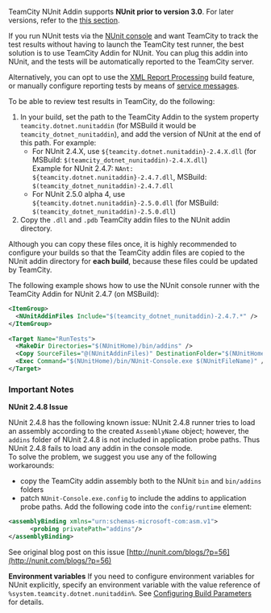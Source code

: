 [//]: # (title: TeamCity Addin for NUnit)
[//]: # (auxiliary-id: TeamCity Addin for NUnit)

<note>

TeamCity NUnit Addin supports __NUnit prior to version 3.0__. For later versions, refer to the [this section](nunit-for-msbuild.md).
</note>

If you run NUnit tests via the [NUnit console](http://www.nunit.org/index.php?p=nunit-console&amp;r=2.2.10) and want TeamCity to track the test results without having to launch the TeamCity test runner, the best solution is to use TeamCity Addin for NUnit. You can plug this addin into NUnit, and the tests will be automatically reported to the TeamCity server.

Alternatively, you can opt to use the [XML Report Processing](xml-report-processing.md) build feature, or manually configure reporting tests by means of [service messages](build-script-interaction-with-teamcity.md).

To be able to review test results in TeamCity, do the following:
1. In your build, set the path to the TeamCity Addin to the system property `teamcity.dotnet.nunitaddin` (for MSBuild it would be `teamcity_dotnet_nunitaddin`), and add the version of NUnit at the end of this path. For example:
   * For NUnit 2.4.X, use `${teamcity.dotnet.nunitaddin}-2.4.X.dll` (for MSBuild: `$(teamcity_dotnet_nunitaddin)-2.4.X.dll`)   
   Example for NUnit 2.4.7: `NAnt: ${teamcity.dotnet.nunitaddin}-2.4.7.dll`, MSBuild: `$(teamcity_dotnet_nunitaddin)-2.4.7.dll`
   * For NUnit 2.5.0 alpha 4, use `${teamcity.dotnet.nunitaddin}-2.5.0.dll` (for MSBuild: `$(teamcity_dotnet_nunitaddin)-2.5.0.dll`)
2. Copy the `.dll` and `.pdb` TeamCity addin files to the NUnit addin directory.

<note>

Although you can copy these files once, it is highly recommended to configure your builds so that the TeamCity addin files are copied to the NUnit addin directory for __each build__, because these files could be updated by TeamCity.
</note>

The following example shows how to use the NUnit console runner with the TeamCity Addin for NUnit 2.4.7 (on MSBuild):


```XML
<ItemGroup>
  <NUnitAddinFiles Include="$(teamcity_dotnet_nunitaddin)-2.4.7.*" />
</ItemGroup>
 
<Target Name="RunTests">
  <MakeDir Directories="$(NUnitHome)/bin/addins" />
  <Copy SourceFiles="@(NUnitAddinFiles)" DestinationFolder="$(NUnitHome)/bin/addins" />
  <Exec Command="$(NUnitHome)/bin/NUnit-Console.exe $(NUnitFileName)" />
</Target>

```



### Important Notes

__NUnit 2.4.8 Issue__

NUnit 2.4.8 has the following known issue: NUnit 2.4.8 runner tries to load an assembly according to the created `AssemblyName` object; however, the `addins` folder of NUnit 2.4.8 is not included in application probe paths. Thus NUnit 2.4.8 fails to load any addin in the console mode.   
To solve the problem, we suggest you use any of the following workarounds:
* copy the TeamCity addin assembly both to the NUnit `bin` and `bin/addins` folders
* patch `NUnit-Console.exe.config` to include the addins to application probe paths. Add the following code into the `config/runtime` element:


```XML
<assemblyBinding xmlns="urn:schemas-microsoft-com:asm.v1">
      <probing privatePath="addins"/>
</assemblyBinding>

```



See original blog post on this issue [http://nunit.com/blogs/?p=56](http://nunit.com/blogs/?p=56)

__Environment variables__ If you need to configure environment variables for NUnit explicitly, specify an environment variable with the value reference of `%system.teamcity.dotnet.nunitaddin%`. See [Configuring Build Parameters](configuring-build-parameters.md) for details.

